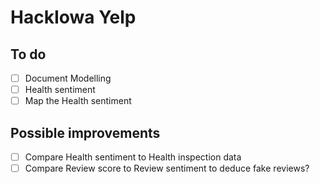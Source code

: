 # HackIowa Yelp

## To do
- [ ] Document Modelling
- [ ] Health sentiment
- [ ] Map the Health sentiment 

## Possible improvements
- [ ] Compare Health sentiment to Health inspection data
- [ ] Compare Review score to Review sentiment to deduce fake reviews?
